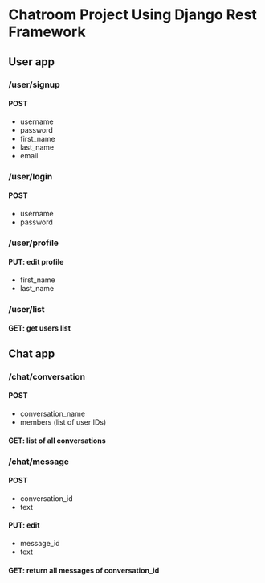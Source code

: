 # Chatroom Project Using Django Rest Framework

## User app


### /user/signup

#### POST 
   - username
   - password
   - first_name
   - last_name
   - email
   

### /user/login

#### POST 
   - username
   - password


### /user/profile

#### PUT: edit profile

   - first_name
   - last_name
   

### /user/list

#### GET: get users list




## Chat app


### /chat/conversation

#### POST
   - conversation_name
   - members (list of user IDs)


#### GET: list of all conversations


### /chat/message

#### POST
   - conversation_id
   - text 
 
 
#### PUT: edit
   - message_id
   - text


#### GET: return all messages of conversation_id
